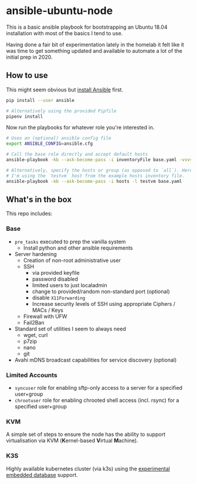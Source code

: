 # ansible-ubuntu-node
This is a basic ansible playbook for bootstrapping an Ubuntu 18.04 installation with most of the basics I tend to use. 

Having done a fair bit of experimentation lately in the homelab it felt like it was time to get something updated and available to automate a lot of the initial prep in 2020.

## How to use
This might seem obvious but [install Ansible](https://docs.ansible.com/ansible/latest/installation_guide/intro_installation.html) first.

```bash
pip install --user ansible

# Alternatively using the provided Pipfile
pipenv install
```

Now run the playbooks for whatever role you're interested in.

```bash
# Uses an (optional) ansible config file
export ANSIBLE_CONFIG=ansible.cfg

# Call the base role directly and accept default hosts
ansible-playbook -kb --ask-become-pass -i inventoryFile base.yaml -vvvv

# Alternatively, specify the hosts or group (as opposed to `all`). Here
# I'm using the `testvm` host from the example hosts inventory file.
ansible-playbook -kb --ask-become-pass -i hosts -l testvm base.yaml
```

## What's in the box
This repo includes:

### Base
* `pre_tasks` executed to prep the vanilla system
  * Install python and other ansible requirements
* Server hardening
  * Creation of non-root administrative user
  * SSH 
    * via provided keyfile
    * password disabled
    * limited users to just localadmin
    * change to provided/random non-standard port (optional)
    * disable `X11Forwarding`
    * Increase security levels of SSH using appropriate Ciphers / MACs / Keys
  * Firewall with UFW
  * Fail2Ban
* Standard set of utilities I seem to always need
  * wget, curl
  * p7zip
  * nano
  * git
* Avahi mDNS broadcast capabilities for service discovery (optional)

### Limited Accounts
* `syncuser` role for enabling sftp-only access to a server for a specified user+group
* `chrootuser` role for enabling chrooted shell access (incl. rsync) for a specified user+group

### KVM
A simple set of steps to ensure the node has the ability to support virtualisation via KVM (**K**ernel-based **V**irtual **M**achine).

### K3S
Highly available kubernetes cluster (via k3s) using the [experimental embedded database](https://rancher.com/docs/k3s/latest/en/installation/ha-embedded/) support.